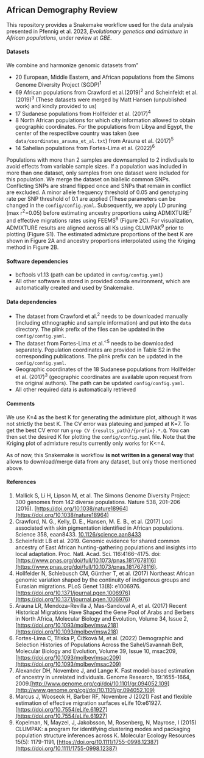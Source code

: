 ## African Demography Review
This repository provides a Snakemake workflow used for the data analysis presented in Pfennig et al. 2023, *Evolutionary genetics and admixture in African populations*, under review at *GBE*.

#### Datasets

We combine and harmonize genomic datasets from"<br> 
- 20 European, Middle Eastern, and African populations from the Simons Genome Diversity Project (SGDP)<sup>1</sup>
- 69 African populations from Crawford et al.(2019)<sup>2</sup> and Scheinfeldt et al. (2019)<sup>3</sup> (These datasets were merged by Matt Hansen (unpublished work) and kindly provided to us)
- 17 Sudanese populations from Hollfelder et al. (2017)<sup>4</sup>
- 8 North African populations for which city information allowed to obtain geographic coordinates. For the populations from Libya and Egypt, the center of the respectibve country was taken (see `data/coordinates_arauna_et_al.txt`) from Arauna et al. (2017)<sup>5</sup>
- 14 Sahelian populations from Fortes-Lima et al. (2022)<sup>6</sup>

Populations with more than 2 samples are downsampled to 2 indivdiuals to avoid effects from variable sample sizes. If a population was included in more than one dataset, only samples from one dataset were included for this population. We merge the dataset on biallelic common SNPs. Conflicting SNPs are strand flipped once and SNPs that remain in conflict are excluded. A minor allele frequency threshold of 0.05 and genotyping rate per SNP threshold of 0.1 are applied (These parameters can be changed in the `config/config.yaml`. Subsequently, we apply LD pruning (max r<sup>2</sup>=0.05) before estimating ancestry proportions using ADMIXTURE<sup>7</sup> and effective migrations rates using FEEMS<sup>8</sup> (Figure 2C). For visualization, ADMIXTURE results are aligned across all Ks using CLUMPAK<sup>9</sup> prior to plotting (Figure S1). The estimated admixture proportions of the best K are shown in Figure 2A and ancestry proportions interpolated using the Kriging method in Figure 2B.

#### Software dependencies
- bcftools v1.13 (path can be updated in `config/config.yaml`)
- All other software is stored in provided conda environment, which are automatically created and used by Snakemake.

#### Data dependencies
- The dataset from Crawford et al.<sup>2</sup> needs to be downloaded manually (including ethnographic and sample information) and put into the `data` directory. The plink prefix of the files can be updated in the `config/config.yaml`.
- The dataset from Fortes-Lima et al.<sup><5</sup> needs to be downloaded separately. Population coordinates are provided in Table S2 in the corresponding publications. The plink prefix can be updated in the `config/config.yaml`.
- Geographic coordinates of the 18 Sudanese populations from Hollfelder et al. (2017)<sup>3</sup> (geographic coordinates are available upon request from the original authors). The path can be updated `config/config.yaml`.
- All other required data is automatically retrieved

#### Comments
We use K=4 as the best K for generating the admixture plot, although it was not strictly the best K. The CV error was plateuing and jumped at K=7. To get the best CV error run `grep CV {results_path}/{prefix}.*.Q`. You can then set the desired K for plotting the `config/config.yaml` file. Note that the Kriging plot of admixture results currently only works for K<=4.

As of now, this Snakemake is workflow **is not written in a general way** that allows to download/merge data from any dataset, but only those mentioned above.

#### References
1. Mallick S, Li H, Lipson M, et al. The Simons Genome Diversity Project: 300 genomes from 142 diverse populations. Nature 538, 201–206 (2016). [https://doi.org/10.1038/nature18964](https://doi.org/10.1038/nature18964)
2. Crawford, N. G., Kelly, D. E., Hansen, M. E. B., et al. (2017) Loci associated with skin pigmentation identified in African populations. Science 358, eaan8433. [10.1126/science.aan8433](10.1126/science.aan8433)
3. Scheinfeldt LB et al. 2019. Genomic evidence for shared common ancestry of East African hunting-gathering populations and insights into local adaptation. Proc. Natl. Acad. Sci. 116:4166–4175. doi: [https://www.pnas.org/doi/full/10.1073/pnas.1817678116](https://www.pnas.org/doi/full/10.1073/pnas.1817678116).
4. Hollfelder N, Schlebusch CM, Günther T, et al. (2017) Northeast African genomic variation shaped by the continuity of indigenous groups and Eurasian migrations. PLoS Genet 13(8): e1006976. [https://doi.org/10.1371/journal.pgen.1006976](https://doi.org/10.1371/journal.pgen.1006976)
5. Arauna LR, Mendoza-Revilla J, Mas-Sandoval A, et al. (2017) Recent Historical Migrations Have Shaped the Gene Pool of Arabs and Berbers in North Africa, Molecular Biology and Evolution, Volume 34, Issue 2, [https://doi.org/10.1093/molbev/msw218](https://doi.org/10.1093/molbev/msw218)
6. Fortes-Lima C, Tříska P, Čížková M, et al. (2022) Demographic and Selection Histories of Populations Across the Sahel/Savannah Belt, Molecular Biology and Evolution, Volume 39, Issue 10, msac209, [https://doi.org/10.1093/molbev/msac209](https://doi.org/10.1093/molbev/msac209)
7. Alexander DH, Novembre J, and Lange K. Fast model-based estimation of ancestry in unrelated individuals. Genome Research, 19:1655–1664, 2009.[http://www.genome.org/cgi/doi/10.1101/gr.094052.109](http://www.genome.org/cgi/doi/10.1101/gr.094052.109)
8. Marcus J, Wooseok H, Barber RF, Novembre J (2021) Fast and flexible estimation of effective migration surfaces eLife 10:e61927. [https://doi.org/10.7554/eLife.61927](https://doi.org/10.7554/eLife.61927)
9. Kopelman, N, Mayzel, J, Jakobsson, M, Rosenberg, N, Mayrose, I (2015) CLUMPAK: a program for identifying clustering modes and packaging population structure inferences across K. Molecular Ecology Resources 15(5): 1179-1191, [https://doi.org/10.1111/1755-0998.12387](https://doi.org/10.1111/1755-0998.12387)
